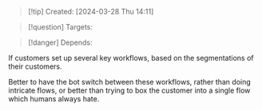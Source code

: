 
>[!tip] Created: [2024-03-28 Thu 14:11]

>[!question] Targets: 

>[!danger] Depends: 

If customers set up several key workflows, based on the segmentations of their customers.

Better to have the bot switch between these workflows, rather than doing intricate flows, or better than trying to box the customer into a single flow which humans always hate.